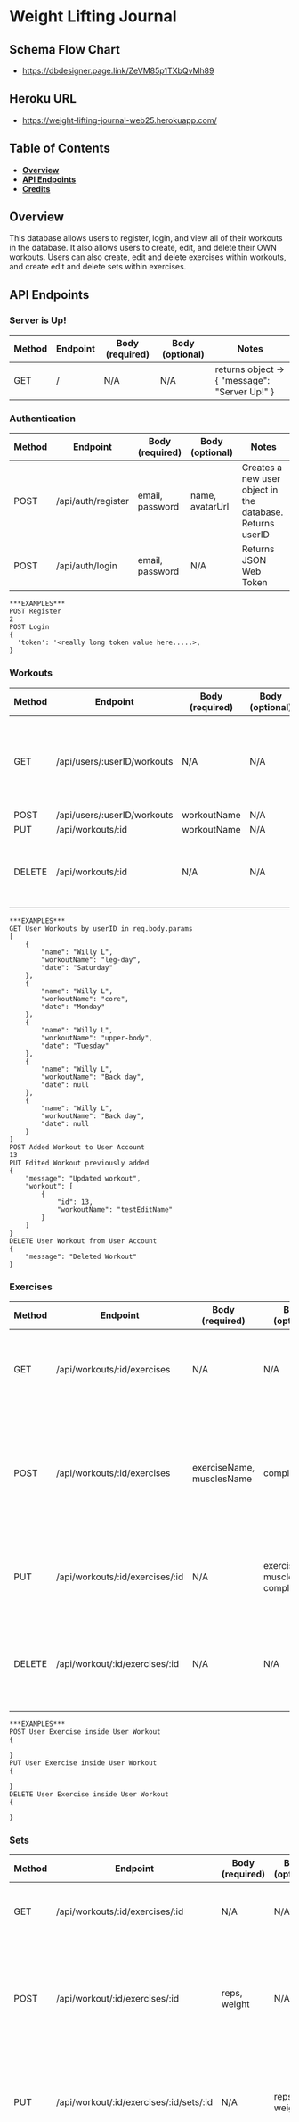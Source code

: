 # Weight Lifting Journal

## Schema Flow Chart
  * https://dbdesigner.page.link/ZeVM85p1TXbQvMh89 <br>
  
## Heroku URL
  * https://weight-lifting-journal-web25.herokuapp.com/ <br>
  
## Table of Contents

- **[Overview](#overview)**<br>
- **[API Endpoints](#api-endpoints)**<br>
- **[Credits](#credits)**<br>

## <a name='overview'></a>Overview
This database allows users to register, login, and view all of their workouts in the database. It also allows users to create, edit, and delete their OWN workouts.
Users can also create, edit and delete exercises within workouts, and create edit and delete sets within exercises.

## API Endpoints


### Server is Up!
Method | Endpoint | Body (required) | Body (optional) | Notes
| ----- | ----------------- | -------------------- | --------------------- | ------------------ |
GET | / | N/A | N/A | returns object -> { "message": "Server Up!" }

### Authentication
Method | Endpoint | Body (required) | Body (optional) | Notes
| ----- | ----------------- | -------------------- | --------------------- | ------------------ |
POST | /api/auth/register | email, password | name, avatarUrl | Creates a new user object in the database. Returns userID |
POST | /api/auth/login |  email, password | N/A | Returns JSON Web Token |
```
***EXAMPLES***
POST Register
2
POST Login
{
  'token': '<really long token value here.....>,
}
```
### Workouts
Method | Endpoint | Body (required) | Body (optional) | Notes
| ----- | ----------------- | -------------------- | --------------------- | ------------------ |
GET | /api/users/:userID/workouts | N/A | N/A | Returns a singular workout object based on user_id and workout_id. |
POST | /api/users/:userID/workouts | workoutName | N/A | Workout ID |
PUT | /api/workouts/:id | workoutName | N/A | Workout ID |
DELETE | /api/workouts/:id | N/A | N/A | Allows users to delete ANY OF THEIR OWN events. |
```
***EXAMPLES***
GET User Workouts by userID in req.body.params
[
    {
        "name": "Willy L",
        "workoutName": "leg-day",
        "date": "Saturday"
    },
    {
        "name": "Willy L",
        "workoutName": "core",
        "date": "Monday"
    },
    {
        "name": "Willy L",
        "workoutName": "upper-body",
        "date": "Tuesday"
    },
    {
        "name": "Willy L",
        "workoutName": "Back day",
        "date": null
    },
    {
        "name": "Willy L",
        "workoutName": "Back day",
        "date": null
    }
]
POST Added Workout to User Account
13
PUT Edited Workout previously added 
{
    "message": "Updated workout",
    "workout": [
        {
            "id": 13,
            "workoutName": "testEditName"
        }
    ]
}
DELETE User Workout from User Account
{
    "message": "Deleted Workout"
}
```
### Exercises
Method | Endpoint | Body (required) | Body (optional) | Notes
| ----- | ----------------- | -------------------- | --------------------- | ------------------ |
GET | /api/workouts/:id/exercises | N/A | N/A | Returns all exercises for a users workout routine. |
POST | /api/workouts/:id/exercises | exerciseName, musclesName | completed | Allows users to post brand new exercises to specific workout routine in database. |
PUT | /api/workouts/:id/exercises/:id | N/A | exerciseName, musclesName, completed | Allows users to edit their OWN exercises from workout. |
DELETE | /api/workout/:id/exercises/:id | N/A | N/A | Allows users to delete their OWN exercises from workout. |
```
***EXAMPLES***
POST User Exercise inside User Workout
{

}
PUT User Exercise inside User Workout
{

}
DELETE User Exercise inside User Workout
{

}
```
### Sets
Method | Endpoint | Body (required) | Body (optional) | Notes
| ----- | ----------------- | -------------------- | --------------------- | ------------------ |
GET | /api/workouts/:id/exercises/:id | N/A | N/A | Returns all sets for a user workout routine. |
POST | /api/workout/:id/exercises/:id | reps, weight | N/A | Allows users to post brand new sets to specific exercise routine in database. |
PUT | /api/workout/:id/exercises/:id/sets/:id | N/A | reps, weight | Allows users to edit their OWN sets from an exercise routine. |
DELETE | /api/workout/:id/exercises/:id/sets/:id | N/A | N/A | Allows users to delete their OWN sets from exercise routine. |
```
***EXAMPLES***
POST User Set inside User Exercise
{

}
PUT User set inside User Exercise
{

}
DELETE User Exercise inside User Exercise 
{

}
```
## Credits
### Project Manager
Jackson Ogles: https://github.com/cjogles <br>

### User Interface
Eddie Madrigal: http://github.com/eddiemadrigal <br>
Matthew Heideman: https://github.com/MatthewHeideman <br>

### Frontend
#### Senior React Devs
Myco Sullivan: https://github.com/mjs001 <br>
Nicole White: https://github.com/Nicci498 <br>
#### Junior React Devs
Jake Johnson: https://github.com/ekajjj <br>
Leo Sanchez: https://github.com/LeoSanchez89 <br>

### Backend
Jackson Ogles: https://github.com/cjogles <br>
Abdi Farah: https://github.com/abdirahmanfarah <br>

